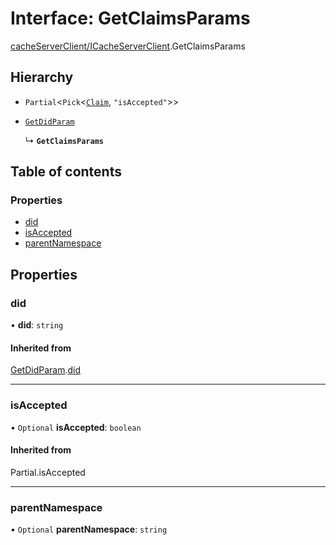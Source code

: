 # Interface: GetClaimsParams

[cacheServerClient/ICacheServerClient](../modules/cacheServerClient_ICacheServerClient.md).GetClaimsParams

## Hierarchy

- `Partial`<`Pick`<[`Claim`](cacheServerClient_cacheServerClient_types.Claim.md), ``"isAccepted"``\>\>

- [`GetDidParam`](cacheServerClient_ICacheServerClient.GetDidParam.md)

  ↳ **`GetClaimsParams`**

## Table of contents

### Properties

- [did](cacheServerClient_ICacheServerClient.GetClaimsParams.md#did)
- [isAccepted](cacheServerClient_ICacheServerClient.GetClaimsParams.md#isaccepted)
- [parentNamespace](cacheServerClient_ICacheServerClient.GetClaimsParams.md#parentnamespace)

## Properties

### did

• **did**: `string`

#### Inherited from

[GetDidParam](cacheServerClient_ICacheServerClient.GetDidParam.md).[did](cacheServerClient_ICacheServerClient.GetDidParam.md#did)

___

### isAccepted

• `Optional` **isAccepted**: `boolean`

#### Inherited from

Partial.isAccepted

___

### parentNamespace

• `Optional` **parentNamespace**: `string`

